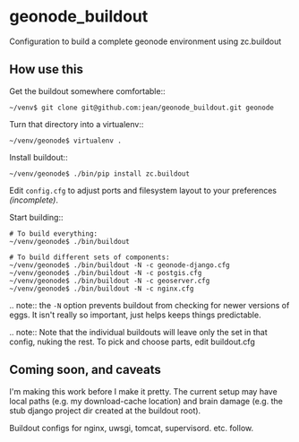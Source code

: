 geonode_buildout
================

Configuration to build a complete geonode environment using zc.buildout

How use this
------------

Get the buildout somewhere comfortable::

    ~/venv$ git clone git@github.com:jean/geonode_buildout.git geonode

Turn that directory into a virtualenv::

    ~/venv/geonode$ virtualenv .

Install buildout::

    ~/venv/geonode$ ./bin/pip install zc.buildout

Edit `config.cfg` to adjust ports and filesystem layout to your preferences
*(incomplete)*.

Start building::

    # To build everything:
    ~/venv/geonode$ ./bin/buildout

    # To build different sets of components:
    ~/venv/geonode$ ./bin/buildout -N -c geonode-django.cfg 
    ~/venv/geonode$ ./bin/buildout -N -c postgis.cfg 
    ~/venv/geonode$ ./bin/buildout -N -c geoserver.cfg 
    ~/venv/geonode$ ./bin/buildout -N -c nginx.cfg 

.. note:: the ``-N`` option prevents buildout from checking for newer versions
        of eggs. It isn't really so important, just helps keeps things
        predictable. 

.. note::
    Note that the individual buildouts will leave only the set in that config,
    nuking the rest. To pick and choose parts, edit buildout.cfg

Coming soon, and caveats
------------------------

I'm making this work before I make it pretty.
The current setup may have local paths (e.g. my download-cache location)
and brain damage (e.g. the stub django project dir created at the buildout
root).

Buildout configs for nginx, uwsgi, tomcat, supervisord. etc. follow.
